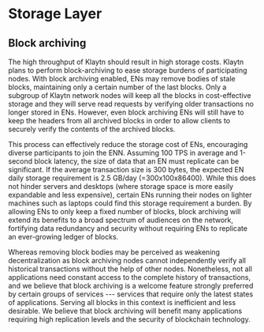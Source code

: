 # Storage Layer <a id="storage-layer"></a>

## Block archiving <a id="block-archiving"></a>

The high throughput of Klaytn should result in high storage costs. Klaytn plans
to perform block-archiving to ease storage burdens of participating nodes. With
block archiving enabled, ENs may remove bodies of stale blocks, maintaining only
a certain number of the last blocks. Only a subgroup of Klaytn network nodes will
keep all the blocks in cost-effective storage and they will serve read requests
by verifying older transactions no longer stored in ENs. However, even block
archiving ENs will still have to keep the headers from all archived blocks in
order to allow clients to securely verify the contents of the archived blocks.

This process can effectively reduce the storage cost of ENs, encouraging
diverse participants to join the ENN. Assuming 100 TPS in average and
1-second block latency, the size of data that an EN must replicate can be
significant. If the average transaction size is 300 bytes, the expected EN daily
storage requirement is 2.5 GB/day (=300x100x86400). While this does not hinder
servers and desktops (where storage space is more easily expandable and less expensive),
certain ENs running their nodes on lighter machines such as laptops could find
this storage requirement a burden. By allowing ENs to only keep a fixed number
of blocks, block archiving will extend its benefits to a broad spectrum of audiences
on the network, fortifying data redundancy and security without requiring ENs to
replicate an ever-growing ledger of blocks.

Whereas removing block bodies may be perceived as weakening decentralization as
block archiving nodes cannot independently verify all historical transactions
without the help of other nodes. Nonetheless, not all applications need
constant access to the complete history of transactions, and we believe that
block archiving is a welcome feature strongly preferred by certain groups of
services --- services that require only the latest states of applications.
Serving all blocks in this context is inefficient and less desirable. We
believe that block archiving will benefit many applications requiring high
replication levels and the security of blockchain technology.
